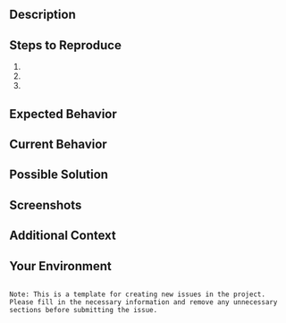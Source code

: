 ## Description
<!--- Provide a detailed description of the issue you are facing or the feature you are requesting -->

## Steps to Reproduce
<!--- If applicable, provide steps to reproduce the issue -->

1.
2.
3.

## Expected Behavior
<!--- Describe what you expected to happen -->

## Current Behavior
<!--- Describe what actually happened -->

## Possible Solution
<!--- Not obligatory, but suggest a fix/reason for the bug, or ideas on how to implement the addition or change -->

## Screenshots
<!--- If applicable, add screenshots to help explain your problem -->

## Additional Context
<!--- Add any other context about the issue here -->

## Your Environment
<!--- Include relevant details about your environment, such as the operating system and version, browser, or any other relevant information -->
```

Note: This is a template for creating new issues in the project. Please fill in the necessary information and remove any unnecessary sections before submitting the issue.
